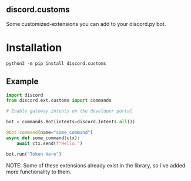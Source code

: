 ## discord.customs

Some customized-extensions you can add to your discord.py bot.

# Installation

```shell
python3 -m pip install discord.customs
```

## Example

```python
import discord
from discord.ext.customs import commands

# Enable gateway intents on the developer portal

bot = commands.Bot(intents=discord.Intents.all())

@bot.command(name="some_command")
async def some_command(ctx):
    await ctx.send(f"Hello.")

bot.run("Token Here")
```

NOTE: Some of these extensions already exist in the library, so i've added more functionality to them.